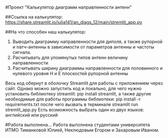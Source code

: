 #Проект "Калькулятор диаграмм направленности антенн"
 
 ##Ссылка на калькулятор: https://share.streamlit.io/iulia141/an_diags_12/main/stremlit_app.py

##На что способен наш калькулятор:
1. Выводить диаграмму направленности для диполя, а также рупорной и патч-антенны в зависимости от параметров антенны и частоты сигнала.
2. Расчитывать для упомянутых типов антенн величину направленности
3. Расчитывать ширину диаграммы направленности для половинного и нулевого уровня H и E плоскостей рупорной антенны


Весь код обернут в оболочку Streamlit для работы с приложением через сайт. Однако можно запустить код и локально, для чего нужно установить библиотеку streamlit:
pip install streamlit,
а также другие необходимые для работы программы библиотеки:
pip install -r requirements.txt
после чего вызвать в терминале
streamlit run stremlit_app.py
Есть возможность выбрать один из двух языков: английский или русский

#Работа выполнена...
Работа выполнена студентами университета ИТМО Тиманковой Юлией, Неклюдовым Егором и Захаровым Иваном.
